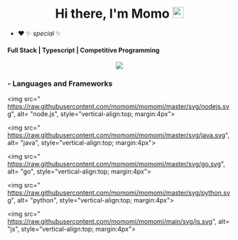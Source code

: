 <div align="center">



   <h1>Hi there, I'm <a >Momo</a> <img src="https://media.giphy.com/media/hvRJCLFzcasrR4ia7z/giphy.gif" width="25px"> </h1>
   

</div>


 - :heart: ✨ _special_ ✨ 
 
 <p align="center">
  <h4> Full Stack | Typescript | Competitive Programming </h4>
   </p>

<!--  -->

<p align="center" >
<a href="https://github.com/anuraghazra/github-readme-stats"> 
    <img  src="https://github-readme-stats.vercel.app/api?username=Momo&&show_icons=true&theme=radical"/>
  </a>

</p>


### - Languages and Frameworks

<p align="center">
  <!--https://shields.io/ builder ， and the more icons from https://github.com/MikeCodesDotNET/ColoredBadges> -->
  <!-- For more icons please follow  https://github.com/MikeCodesDotNET/ColoredBadges -->
  <!-- add the icons from Mike James , the beautifully icons https://github.com/MikeCodesDotNET/ColoredBadges> -->
 
  
 


  <img src=" https://raw.githubusercontent.com/momomi/momomi/master/svg/nodejs.svg",
   alt= "node.js", style="vertical-align:top; margin:4px">

  <img src=" https://raw.githubusercontent.com/momomi/momomi/master/svg/java.svg",
   alt= "java", style="vertical-align:top; margin:4px">



  <img src=" https://raw.githubusercontent.com/momomi/momomi/master/svg/go.svg",
   alt= "go", style="vertical-align:top; margin:4px">

  <img src=" https://raw.githubusercontent.com/momomi/momomi/master/svg/python.svg",
   alt= "python", style="vertical-align:top; margin:4px">

  <img src=" https://raw.githubusercontent.com/momomi/momomi/main/svg/js.svg",
  alt= "js", style="vertical-align:top; margin:4px">
</p>


 
<!--
**momomi/momomi** is a ✨ _special_ ✨ repository because its `README.md` (this file) appears on your GitHub profile.

Here are some ideas to get you started:
- 🔭 I’m currently working on ...
- 🌱 I’m currently learning ...
- 👯 I’m looking to collaborate on ...
- 🤔 I’m looking for help with ...
- 💬 Ask me about ...
- 📫 How to reach me: ...
- 😄 Pronouns: ...
- ⚡ Fun fact: ...<div align="center">
   <h1>Hi there, I'm <a href="https://hemant.codes">Hemant</a> <img src="https://media.giphy.com/media/hvRJCLFzcasrR4ia7z/giphy.gif" width="25px"> </h1>
   
   
   <img src="https://pronoun.cyou/x/y?subject=He&object=Him&height=20"> 
</div>
-->

<!--### Hi there 👋
-:heart: The way to Fullstack and Software Engineer !
